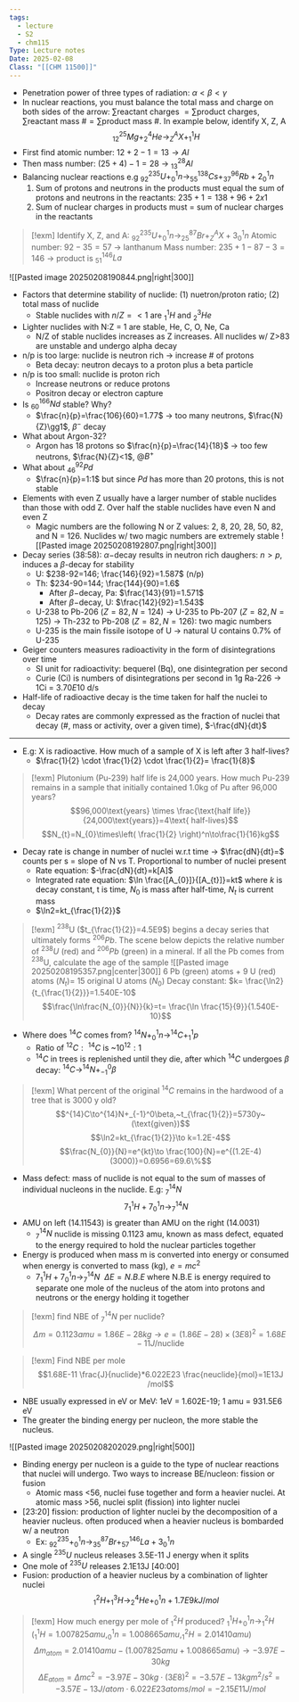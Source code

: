 ```yaml
---
tags:
  - lecture
  - S2
  - chm115
Type: Lecture notes
Date: 2025-02-08
Class: "[[CHM 11500]]"
---
```

- Penetration power of three types of radiation: $\alpha<\beta<\gamma$
- In nuclear reactions, you must balance the total mass and charge on both sides of the arrow: $\sum \text{reactant charges }=\sum \text{product charges}$, $\sum \text{reactant mass \#}=\sum \text{product mass \#}$. In example below, identify X, Z, A
$$^{25}_{12}Mg+^4_{2}He\to_{Z}^AX+^1_{1}H$$
- First find atomic number: $12+2-1=13\to Al$
- Then mass number: $(25+4)-1=28$ -> $_{13}^{28}Al$
- Balancing nuclear reactions e.g $^{235}_{92}U+^1_{0}n\to^{138}_{55}Cs+^{96}_{37}Rb+2 ^1_{0}n$
	1. Sum of protons and neutrons in the products must equal the sum of protons and neutrons in the reactants: $235+1=138+96+2x1$
	2. Sum of nuclear charges in products must = sum of nuclear charges in the reactants

> [!exm] Identify X, Z, and A: $^{235}_{92}U+^1_{0}n\to_{25}^{87}Br+_{Z}^AX+3 ^1_{0}n$
> Atomic number: $92-35=57$ -> lanthanum 
> Mass number: $235+1-87-3=146$ -> product is $_{51}^{146}La$

![[Pasted image 20250208190844.png|right|300]]
- Factors that determine stability of nuclide: (1) nuetron/proton ratio; (2) total mass  of nuclide
	- Stable nuclides with $n/Z=<1$ are $_{1}^1H$ and $_{2}^3He$
- Lighter nuclides with N:Z = 1 are stable, He, C, O, Ne, Ca
	- N/Z of stable nuclides increases as Z increases. All nuclides w/ Z>83 are unstable and undergo alpha decay
- n/p is too large: nuclide is neutron rich -> increase # of protons
	- Beta decay: neutron decays to a proton plus a beta particle
- n/p is too small: nuclide is proton rich
	- Increase neutrons or reduce protons
	- Positron decay or electron capture
- Is $_{60}^{166}Nd$ stable? Why?
	- $\frac{n}{p}=\frac{106}{60}=1.77$ -> too many neutrons, $\frac{N}{Z}\gg1$, $\beta^-$ decay
- What about Argon-32?
	- Argon has 18 protons so $\frac{n}{p}=\frac{14}{18}$ -> too few neutrons, $\frac{N}{Z}<1$, $@B^+$
- What about $^{92}_{{46}}Pd$
	- $\frac{n}{p}=1:1$ but since $Pd$ has more than 20 protons, this is not stable
- Elements with even Z usually have a larger number of stable nuclides than those with odd Z. Over half the stable nuclides have even N and even Z
	- Magic numbers are the following N or Z values: 2, 8, 20, 28, 50, 82, and N = 126. Nuclides w/ two magic numbers are extremely stable
 ![[Pasted image 20250208192807.png|right|300]]
- Decay series (38:58): $\alpha-$decay results in neutron rich daughers: $n>p$, induces a $\beta$-decay for stability
	- U: $238-92=146; \frac{146}{92}=1.587$ (n/p)
	- Th: $234-90=144; \frac{144}{90}=1.6$
		- After $\beta-$decay, Pa: $\frac{143}{91}=1.571$
		- After $\beta-$decay, U: $\frac{142}{92}=1.543$
	- U-238 to Pb-206 ($Z=82,N=124$) -> U-235 to Pb-207 ($Z=82,N=125$) -> Th-232 to Pb-208 ($Z=82,N=126$): two magic numbers
	- U-235 is the main fissile isotope of U -> natural U contains 0.7% of U-235
- Geiger counters measures radioactivity in the form of disintegrations over time 
	- SI unit for radioactivity: bequerel (Bq), one disintegration per second
	- Curie (Ci) is numbers of disintegrations per second in 1g Ra-226 -> 1Ci = $3.70E10$ d/s
- Half-life of radioactive decay is the time taken for half the nuclei to decay
	- Decay rates are commonly expressed as the fraction of nuclei that decay (#, mass or activity, over a given time), $-\frac{dN}{dt}$
---
- E.g: X is radioactive. How much of a sample of X is left after 3 half-lives?
	- $\frac{1}{2} \cdot \frac{1}{2} \cdot \frac{1}{2}= \frac{1}{8}$

>[!exm] Plutonium (Pu-239) half life is 24,000 years. How much Pu-239 remains in a sample that initially contained 1.0kg of Pu after 96,000 years?
> $$96,000\text{years} \times \frac{\text{half life}}{24,000\text{years}}=4\text{ half-lives}$$
> $$N_{t}=N_{0}\times\left( \frac{1}{2} \right)^n\to\frac{1}{16}kg$$
- Decay rate is change in number of nuclei w.r.t time -> $\frac{dN}{dt}=$ counts per s = slope of N vs T. Proportional to number of nuclei present
	- Rate equation: $-\frac{dN}{dt}=k[A]$
	- Integrated rate equation: $\ln \frac{[A_{0}]}{[A_{t}]}=kt$ where $k$ is decay constant, t is time, $N_{0}$ is mass after half-time, $N_{t}$ is current mass 
	- $\ln2=kt_{\frac{1}{2}}$

>[!exm] $^{238}$U ($t_{\frac{1}{2}}=4.5E9$) begins a decay series that ultimately forms $^{206}Pb$. The scene below depicts the relative number of $^{238}U$ (red) and $^{206}Pb$ (green) in a mineral. If all the Pb comes from $^{238}$U, calculate the age of the sample
>![[Pasted image 20250208195357.png|center|300]]
>6 Pb (green) atoms + 9 U (red) atoms ($N_{t}$)= 15 original U atoms ($N_{0}$)
>Decay constant: $k= \frac{\ln2}{t_{\frac{1}{2}}}=1.540E-10$
> $$\frac{\ln\frac{N_{0}}{N}}{k}=t= \frac{\ln \frac{15}{9}}{1.540E-10}$$
- Where does $^{14}C$ comes from? $^{14}N+^1 _0n\to^{14}C+ ^1_{1}p$
	- Ratio of $^{12}C:~^{14}C$ is ~$10^{12}:1$
	- $^{14}C$ in trees is replenished until they die, after which $^{14}C$ undergoes $\beta$ decay: $^{14}C\to^{14}N+ ^0 _{-1}\beta$

>[!exm] What percent of the original $^{14}C$ remains in the hardwood of a tree that is 3000 y old?
> $$^{14}C\to^{14}N+_{-1}^0\beta,~t_{\frac{1}{2}}=5730y~(\text{given})$$
> $$\ln2=kt_{\frac{1}{2}}\to k=1.2E-4$$
> $$\frac{N_{0}}{N}=e^{kt}\to \frac{100}{N}=e^{(1.2E-4)(3000)}=0.6956=69.6\%$$
- Mass defect: mass of nuclide is not equal to the sum of masses of individual nucleons in the nuclide. E.g: $^{14}_{7}N$
$$7 ^1 _{1}H+7^1_{0}n\to^{14}_{7}N$$
- AMU on left (14.11543) is greater than AMU on the right (14.0031)
	- $^{14} _7N$ nuclide is missing 0.1123 amu, known as mass defect, equated to the energy required to hold the nuclear particles together
- Energy is produced when mass m is converted into energy or consumed when energy is converted to mass (kg), $e=mc^2$
	- $7 ^1 _{1}H+7^1_{0}n\to^{14}_{7}N~~\Delta E=N.B.E$ where N.B.E is energy required to separate one mole of the nucleus of the atom into protons and neutrons or the energy holding it together

> [!exm] find NBE of $^{14}_{7}N$ per nuclide?
> $$\Delta m=0.1123amu=1.86E-28kg\to e=(1.86E-28)\times(3E8)^2=1.68E-11J/\text{nuclide}$$

>[!exm] Find NBE per mole
> $$1.68E-11 \frac{J}{nuclide}*6.022E23 \frac{neuclide}{mol}=1E13J /mol$$

- NBE usually expressed in eV or MeV: 1eV = 1.602E-19; 1 amu = 931.5E6 eV
- The greater the binding energy per nucleon, the more stable the nucleus.

![[Pasted image 20250208202029.png|right|500]]
- Binding energy per nucleon is a guide to the type of nuclear reactions that nuclei will undergo. Two ways to increase BE/nucleon: fission or fusion
	- Atomic mass <56, nuclei fuse together and form a heavier nuclei. At atomic mass >56, nuclei split (fission) into lighter nuclei 
- [23:20] fission: production of lighter nuclei by the decomposition of a heavier nucleus. often produced when a heavier nucleus is bombarded w/ a neutron
	- Ex: $^{235} _{92}+^1_{0}n\to^{87}_{35}Br+^{146} _{57}La+3 ^1 _0n$
- A single $^{235}U$ nucleus releases 3.5E-11 J energy when it splits
- One mole of $^{235}U$ releases 2.1E13J
[40:00]
- Fusion: production of a heavier nucleus by a combination of lighter nuclei
	$$^2 _{1}H+^3_{1}H\to^4_{2}He+^1 _{0}n+1.7E9kJ /mol$$
>[!exm] How much energy per mole of $^2 _1H$ produced? $^1 _1H+^1_{0}n\to^2_{1}H$ ($^1 _1H=1.007825amu, ^1_{0}n=1.008665amu, ^2 _1H=2.01410amu$)
> $$\Delta m_{atom}=2.01410amu-(1.007825amu+1.008665amu)\to-3.97E-30kg$$
> $$\Delta E_{atom}=\Delta mc^2=-3.97E-30kg\cdot(3E8)^2=-3.57E-13kgm^2/s^2=-3.57E-13 J /atom \cdot 6.022E23 atoms/mol=-2.15E11 J/mol$$

